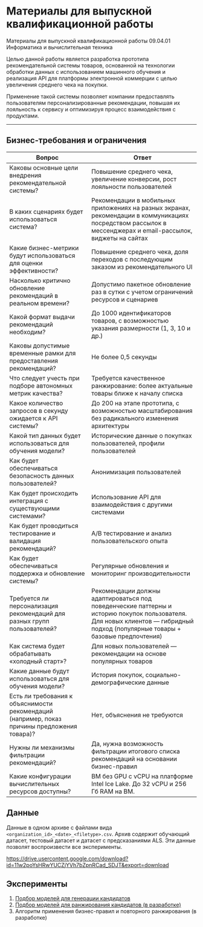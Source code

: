 # Материалы для выпускной квалификационной работы
Материалы для выпускной квалификационной работы 09.04.01 Информатика и вычислительная техника


Целью данной работы является разработка прототипа рекомендательной системы товаров, основанной на технологии обработки данных с использованием машинного обучения и реализация API для платформы электронной коммерции с целью увеличения среднего чека на покупки. 

Применение такой системы позволяет компании предоставлять пользователям персонализированные рекомендации, повышая их лояльность к сервису и оптимизируя процесс взаимодействия с продуктами. 

---

## Бизнес-требования и ограничения

| Вопрос | Ответ |
| --- | --- |
| Каковы основные цели внедрения рекомендательной системы? | Повышение среднего чека, увеличение конверсии, рост лояльности пользователей |
| В каких сценариях будет использоваться система? | Рекомендации в мобильных приложениях на разных экранах, рекомендации в коммуникациях посредством рассылок в мессенджерах и email-рассылок, виджеты на сайтах |
| Какие бизнес-метрики будут использоваться для оценки эффективности? | Повышение среднего чека, доля переходов с последующим заказом из рекомендательного UI |
| Насколько критично обновление рекомендаций в реальном времени? | Допустимо пакетное обновление раз в сутки с учетом ограничений ресурсов и сценариев |
| Какой формат выдачи рекомендаций необходим? | До 1000 идентификаторов товаров, с возможностью указания размерности (1, 3, 10 и др.) |
| Каковы допустимые временные рамки для предоставления рекомендаций? | Не более 0,5 секунды |
| Что следует учесть при подборе автономных метрик качества? | Требуется качественное ранжирование: более актуальные товары ближе к началу списка |
| Какое количество запросов в секунду ожидается к API системы? | До 200 на этапе прототипа, с возможностью масштабирования без радикального изменения архитектуры |
| Какой тип данных будет использоваться для обучения модели? | Исторические данные о покупках пользователей, профили пользователей |
| Как будет обеспечиваться безопасность данных пользователей? | Анонимизация пользователей |
| Как будет происходить интеграция с существующими системами? | Использование API для взаимодействия с другими системами |
| Как будет проводиться тестирование и валидация рекомендаций? | A/B тестирование и анализ пользовательского опыта |
| Как будет обеспечиваться поддержка и обновление системы? | Регулярные обновления и мониторинг производительности |
| Требуется ли персонализация рекомендаций для разных групп пользователей? | Рекомендации должны адаптироваться под поведенческие паттерны и историю покупок пользователя. Для новых клиентов — гибридный подход (популярные товары + базовые предпочтения) |
| Как система будет обрабатывать «холодный старт»? | Для новых пользователей — рекомендации на основе популярных товаров |
| Какие данные будут использоваться для обучения модели? | История покупок, социально-демографические данные |
| Есть ли требования к объяснимости рекомендаций (например, показ причины предложения товара)? | Нет, объяснения не требуются |
| Нужны ли механизмы фильтрации рекомендаций? | Да, нужна возможность фильтрации итогового списка рекомендаций на основании бизнес-правил |
| Какие конфигурации вычислительных ресурсов доступны? | ВМ без GPU с vCPU на платформе Intel Ice Lake. До 32 vCPU и 256 Гб RAM на ВМ. |

## Данные

Данные в одном архиве с файлами вида `<organization_id>_<date>_<filetype>.csv`. Архив содержит обучающий датасет, тестовый датасет и датасет с предсказаниями ALS. Эти данные позволят воспроизвести все эксперименты.

https://drive.usercontent.google.com/download?id=11w2poYsHRwYUCZjYVh7bZpnRCad_SDJT&export=download

## Эксперименты

1. [Подбор моделей для генерации кандидатов](notebooks/candidate_generation.ipynb)
2. [Подбор моделей для ранжирования кандидатов (в разработке)](notebooks/ranking.ipynb)
3. Алгоритм применения бизнес-правил и повторного ранжирования (в разработке)